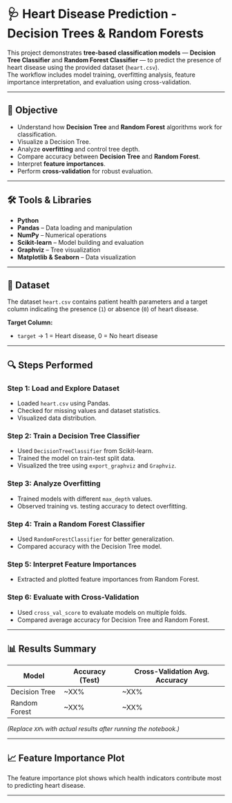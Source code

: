# 🩺 Heart Disease Prediction - Decision Trees & Random Forests

This project demonstrates **tree-based classification models** — **Decision Tree Classifier** and **Random Forest Classifier** — to predict the presence of heart disease using the provided dataset (`heart.csv`).  
The workflow includes model training, overfitting analysis, feature importance interpretation, and evaluation using cross-validation.

---

## 📌 Objective
- Understand how **Decision Tree** and **Random Forest** algorithms work for classification.
- Visualize a Decision Tree.
- Analyze **overfitting** and control tree depth.
- Compare accuracy between **Decision Tree** and **Random Forest**.
- Interpret **feature importances**.
- Perform **cross-validation** for robust evaluation.

---

## 🛠 Tools & Libraries
- **Python**
- **Pandas** – Data loading and manipulation
- **NumPy** – Numerical operations
- **Scikit-learn** – Model building and evaluation
- **Graphviz** – Tree visualization
- **Matplotlib & Seaborn** – Data visualization

---

## 📂 Dataset
The dataset `heart.csv` contains patient health parameters and a target column indicating the presence (`1`) or absence (`0`) of heart disease.

**Target Column:**
- `target` → 1 = Heart disease, 0 = No heart disease

---

## 🔍 Steps Performed

### **Step 1: Load and Explore Dataset**
- Loaded `heart.csv` using Pandas.
- Checked for missing values and dataset statistics.
- Visualized data distribution.

### **Step 2: Train a Decision Tree Classifier**
- Used `DecisionTreeClassifier` from Scikit-learn.
- Trained the model on train-test split data.
- Visualized the tree using `export_graphviz` and `Graphviz`.

### **Step 3: Analyze Overfitting**
- Trained models with different `max_depth` values.
- Observed training vs. testing accuracy to detect overfitting.

### **Step 4: Train a Random Forest Classifier**
- Used `RandomForestClassifier` for better generalization.
- Compared accuracy with the Decision Tree model.

### **Step 5: Interpret Feature Importances**
- Extracted and plotted feature importances from Random Forest.

### **Step 6: Evaluate with Cross-Validation**
- Used `cross_val_score` to evaluate models on multiple folds.
- Compared average accuracy for Decision Tree and Random Forest.

---

## 📊 Results Summary
| Model                   | Accuracy (Test) | Cross-Validation Avg. Accuracy |
|-------------------------|----------------|--------------------------------|
| Decision Tree           | ~XX%           | ~XX%                           |
| Random Forest           | ~XX%           | ~XX%                           |

*(Replace `XX%` with actual results after running the notebook.)*

---

## 📈 Feature Importance Plot
The feature importance plot shows which health indicators contribute most to predicting heart disease.

---

